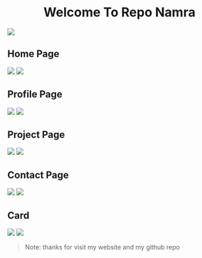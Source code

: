 <h1 align="center"> Welcome To Repo Namra </h1>

<img src="https://user-images.githubusercontent.com/73097560/115834477-dbab4500-a447-11eb-908a-139a6edaec5c.gif" />

## Home Page
<img src="https://media.discordapp.net/attachments/1125700600387084318/1126435777908310046/image.png?width=1252&height=625" />

<img src="https://user-images.githubusercontent.com/73097560/115834477-dbab4500-a447-11eb-908a-139a6edaec5c.gif" />

## Profile Page
<img src="https://media.discordapp.net/attachments/1125700600387084318/1126435984003846215/image.png?width=1252&height=625">

<img src="https://user-images.githubusercontent.com/73097560/115834477-dbab4500-a447-11eb-908a-139a6edaec5c.gif" />

## Project Page
<img src="https://media.discordapp.net/attachments/1125700600387084318/1126436280398516284/image.png?width=1245&height=625">

<img src="https://user-images.githubusercontent.com/73097560/115834477-dbab4500-a447-11eb-908a-139a6edaec5c.gif" />

## Contact Page
<img src="https://media.discordapp.net/attachments/1125700600387084318/1126436705151496202/image.png?width=1245&height=625">

<img src="https://user-images.githubusercontent.com/73097560/115834477-dbab4500-a447-11eb-908a-139a6edaec5c.gif" />

## Card
<img src="https://media.discordapp.net/attachments/1125700600387084318/1126701492439617566/image.png?width=1261&height=625" >
<img src="https://user-images.githubusercontent.com/73097560/115834477-dbab4500-a447-11eb-908a-139a6edaec5c.gif" />

> Note: thanks for visit my website and my github repo 
